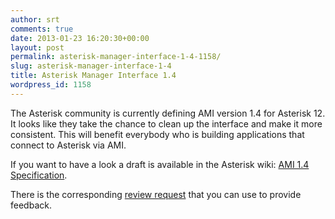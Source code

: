 ```yaml
---
author: srt
comments: true
date: 2013-01-23 16:20:30+00:00
layout: post
permalink: asterisk-manager-interface-1-4-1158/
slug: asterisk-manager-interface-1-4
title: Asterisk Manager Interface 1.4
wordpress_id: 1158
---
```


The Asterisk community is currently defining AMI version 1.4 for Asterisk 12. It looks like they take the chance to clean up the interface and make it more consistent. This will benefit everybody who is building applications that connect to Asterisk via AMI.

If you want to have a look a draft is available in the Asterisk wiki: [AMI 1.4 Specification](https://wiki.asterisk.org/wiki/display/AST/AMI+1.4+Specification).

There is the corresponding [review request](https://reviewboard.asterisk.org/r/2269/) that you can use to provide feedback.
